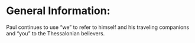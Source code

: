 # General Information:

Paul continues to use “we” to refer to himself and his traveling companions and “you” to the Thessalonian believers.